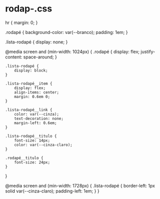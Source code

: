 # rodap-.css
hr {
    margin: 0;
}

.rodapé {
    background-color: var(--branco);
    padding: 1em;
}

.lista-rodapé {
    display: none;
}


@media screen and (min-width: 1024px) {
    .rodapé {
        display: flex;
        justify-content: space-around;
    }

    .lista-rodapé {
        display: block;
    }

    .lista-rodapé__item {
        display: flex;
        align-items: center;
        margin: 0.6em 0;
    }

    .lista-rodapé__link {
        color: var(--cinza);
        text-decoration: none;
        margin-left: 0.6em;
    }

    .lista-rodapé__titulo {
        font-size: 14px;
        color: var(--cinza-claro);
    }

    .rodapé__titulo {
        font-size: 24px;
    }
}

@media screen and (min-width: 1728px) {
    .lista-rodapé {
        border-left: 1px solid var(--cinza-claro);
        padding-left: 1em;
    }
}
